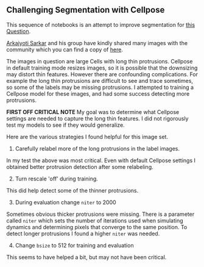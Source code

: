 ## Challenging Segmentation with Cellpose

This sequence of notebooks is an attempt to improve segmentation for [this Question](https://forum.image.sc/t/challenging-segmentation-with-cellpose-need-help/103618).
 
[Arkajyoti Sarkar](https://www.linkedin.com/in/arkaj/?originalSubdomain=in) and his group have kindly shared many images with the community which you can find a copy of [here](https://www.dropbox.com/scl/fo/y1a9y80mi843xslhsqn73/AIiUn9oGqVjnDzew2shu66U?rlkey=j64363njxo6vvo2azvkl32dau&st=yvp1wp64&dl=0).  

The images in question are large Cells with long thin protrusions.  Cellpose in default training mode resizes images, so it is possible that the downsizing may distort thin features.  However there are confounding complications.  For example the long thin protrusions are difficult to see and trace sometimes, so some of the labels may be missing protrusions.   I attempted to training a Cellpose model for these images, and had some success detecting more protrusions. 

**FIRST OFF CRITICAL NOTE**  My goal was to determine what Cellpose settings are needed to capture the long thin features.  I did not rigorously test my models to see if they would generalize.  

Here are the various strategies I found helpful for this image set. 

1.  Carefully relabel more of the long protrusions in the label images. 

In my test the above was most critical.  Even with default Cellpose settings I obtained better protrusion detection after some relabeling. 

2.  Turn rescale 'off' during training. 

This did help detect some of the thinner protrusions. 

3.  During evaluation change ```niter``` to 2000

Sometimes obvious thicker protrusions were missing.  There is a parameter called ```niter``` which sets the number of iterations used when simulating dynamics and determining pixels that converge to the same position.  To detect longer protrusions I found a higher ```niter``` was needed. 

4.  Change ```bsize``` to 512 for training and evaluation

This seems to have helped a bit, but may not have been critical.  